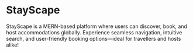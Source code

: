 # StayScape
StayScape is a MERN-based platform where users can discover, book, and host accommodations globally. Experience seamless navigation, intuitive search, and user-friendly booking options—ideal for travellers and hosts alike!

